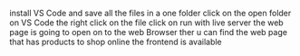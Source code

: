 install VS Code 
and save all the files in a one folder
click on the open folder on VS Code 
the right click on the file click on run with  live server 
the web page is going to open on to the web Browser
ther u can find the web page that has products to shop online the frontend is available
